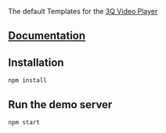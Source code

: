 The default Templates for the [3Q Video Player](https://3q.video)

## [Documentation](https://docs.3q.video/en/Player_API/Custom_Player_Templates.html)

## Installation

```shell
npm install
```

## Run the demo server

```shell
npm start
```
